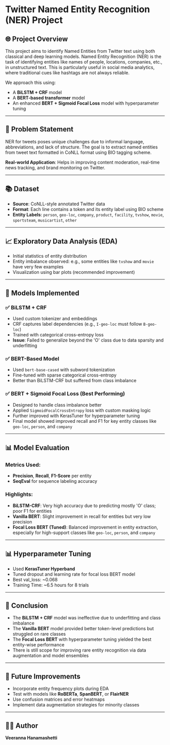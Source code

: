 # Twitter Named Entity Recognition (NER) Project

## 🌐 Project Overview

This project aims to identify Named Entities from Twitter text using both classical and deep learning models. Named Entity Recognition (NER) is the task of identifying entities like names of people, locations, companies, etc., in unstructured text. This is particularly useful in social media analytics, where traditional cues like hashtags are not always reliable.

We approach this using:

* A **BiLSTM + CRF** model
* A **BERT-based transformer** model
* An enhanced **BERT + Sigmoid Focal Loss** model with hyperparameter tuning

---

## 📝 Problem Statement

NER for tweets poses unique challenges due to informal language, abbreviations, and lack of structure. The goal is to extract named entities from tweet text formatted in CoNLL format using BIO tagging scheme.

**Real-world Application**: Helps in improving content moderation, real-time news tracking, and brand monitoring on Twitter.

---

## 📚 Dataset

* **Source**: CoNLL-style annotated Twitter data
* **Format**: Each line contains a token and its entity label using BIO scheme
* **Entity Labels**: `person`, `geo-loc`, `company`, `product`, `facility`, `tvshow`, `movie`, `sportsteam`, `musicartist`, `other`

---

## 📈 Exploratory Data Analysis (EDA)

* Initial statistics of entity distribution
* Entity imbalance observed: e.g., some entities like `tvshow` and `movie` have very few examples
* Visualization using bar plots (recommended improvement)

---

## 🚀 Models Implemented

### ✅ BiLSTM + CRF

* Used custom tokenizer and embeddings
* CRF captures label dependencies (e.g., `I-geo-loc` must follow `B-geo-loc`)
* Trained with categorical cross-entropy loss
* **Issue**: Failed to generalize beyond the 'O' class due to data sparsity and underfitting

### ✅ BERT-Based Model

* Used `bert-base-cased` with subword tokenization
* Fine-tuned with sparse categorical cross-entropy
* Better than BiLSTM-CRF but suffered from class imbalance

### ✅ BERT + Sigmoid Focal Loss (Best Performing)

* Designed to handle class imbalance better
* Applied `SigmoidFocalCrossEntropy` loss with custom masking logic
* Further improved with KerasTuner for hyperparameter tuning
* Final model showed improved recall and F1 for key entity classes like `geo-loc`, `person`, and `company`

---

## 📊 Model Evaluation

### Metrics Used:

* **Precision**, **Recall**, **F1-Score** per entity
* **SeqEval** for sequence labeling accuracy

### Highlights:

* **BiLSTM-CRF**: Very high accuracy due to predicting mostly 'O' class; poor F1 for entities
* **Vanilla BERT**: Slight improvement in recall for entities but very low precision
* **Focal Loss BERT (Tuned)**: Balanced improvement in entity extraction, especially for high-support classes like `geo-loc`, `person`, and `company`

---

## 📊 Hyperparameter Tuning

* Used **KerasTuner Hyperband**
* Tuned dropout and learning rate for focal loss BERT model
* Best val\_loss: \~0.068
* Training Time: \~6.5 hours for 8 trials

---

## 📄 Conclusion

* The **BiLSTM + CRF** model was ineffective due to underfitting and class imbalance
* The **Vanilla BERT** model provided better token-level predictions but struggled on rare classes
* The **Focal Loss BERT** with hyperparameter tuning yielded the best entity-wise performance
* There is still scope for improving rare entity recognition via data augmentation and model ensembles

---

## 📘 Future Improvements

* Incorporate entity frequency plots during EDA
* Test with models like **RoBERTa**, **SpanBERT**, or **FlairNER**
* Use confusion matrices and error heatmaps
* Implement data augmentation strategies for minority classes

---

## 👨‍💼 Author

**Veeranna Hanamashetti**

